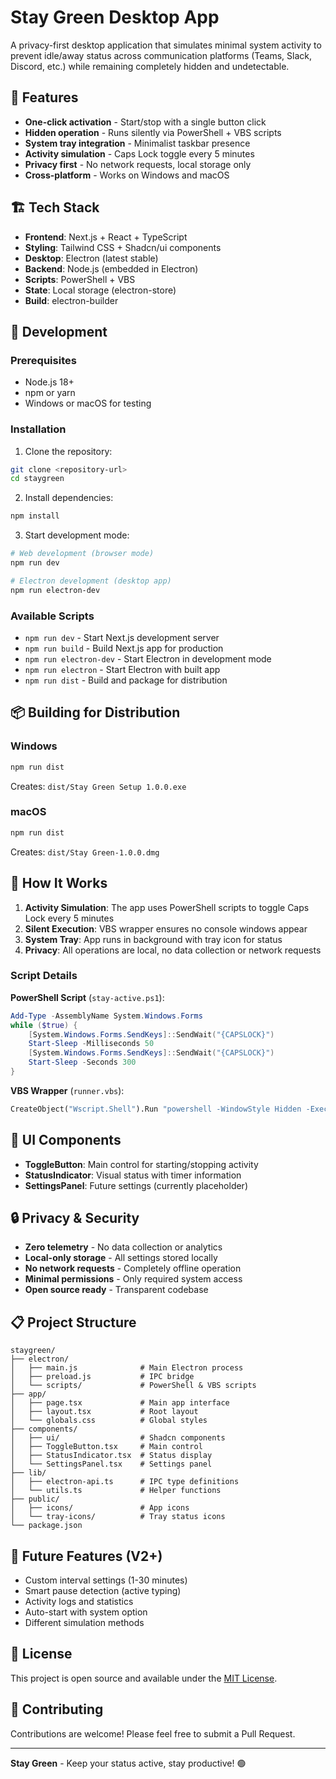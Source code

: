 # Stay Green Desktop App

A privacy-first desktop application that simulates minimal system activity to prevent idle/away status across communication platforms (Teams, Slack, Discord, etc.) while remaining completely hidden and undetectable.

## 🎯 Features

- **One-click activation** - Start/stop with a single button click
- **Hidden operation** - Runs silently via PowerShell + VBS scripts
- **System tray integration** - Minimalist taskbar presence
- **Activity simulation** - Caps Lock toggle every 5 minutes
- **Privacy first** - No network requests, local storage only
- **Cross-platform** - Works on Windows and macOS

## 🏗️ Tech Stack

- **Frontend**: Next.js + React + TypeScript
- **Styling**: Tailwind CSS + Shadcn/ui components
- **Desktop**: Electron (latest stable)
- **Backend**: Node.js (embedded in Electron)
- **Scripts**: PowerShell + VBS
- **State**: Local storage (electron-store)
- **Build**: electron-builder

## 🚀 Development

### Prerequisites

- Node.js 18+
- npm or yarn
- Windows or macOS for testing

### Installation

1. Clone the repository:

```bash
git clone <repository-url>
cd staygreen
```

2. Install dependencies:

```bash
npm install
```

3. Start development mode:

```bash
# Web development (browser mode)
npm run dev

# Electron development (desktop app)
npm run electron-dev
```

### Available Scripts

- `npm run dev` - Start Next.js development server
- `npm run build` - Build Next.js app for production
- `npm run electron-dev` - Start Electron in development mode
- `npm run electron` - Start Electron with built app
- `npm run dist` - Build and package for distribution

## 📦 Building for Distribution

### Windows

```bash
npm run dist
```

Creates: `dist/Stay Green Setup 1.0.0.exe`

### macOS

```bash
npm run dist
```

Creates: `dist/Stay Green-1.0.0.dmg`

## 🔧 How It Works

1. **Activity Simulation**: The app uses PowerShell scripts to toggle Caps Lock every 5 minutes
2. **Silent Execution**: VBS wrapper ensures no console windows appear
3. **System Tray**: App runs in background with tray icon for status
4. **Privacy**: All operations are local, no data collection or network requests

### Script Details

**PowerShell Script** (`stay-active.ps1`):

```powershell
Add-Type -AssemblyName System.Windows.Forms
while ($true) {
    [System.Windows.Forms.SendKeys]::SendWait("{CAPSLOCK}")
    Start-Sleep -Milliseconds 50
    [System.Windows.Forms.SendKeys]::SendWait("{CAPSLOCK}")
    Start-Sleep -Seconds 300
}
```

**VBS Wrapper** (`runner.vbs`):

```vb
CreateObject("Wscript.Shell").Run "powershell -WindowStyle Hidden -ExecutionPolicy Bypass -File stay-active.ps1", 0
```

## 🎨 UI Components

- **ToggleButton**: Main control for starting/stopping activity
- **StatusIndicator**: Visual status with timer information
- **SettingsPanel**: Future settings (currently placeholder)

## 🔒 Privacy & Security

- **Zero telemetry** - No data collection or analytics
- **Local-only storage** - All settings stored locally
- **No network requests** - Completely offline operation
- **Minimal permissions** - Only required system access
- **Open source ready** - Transparent codebase

## 📋 Project Structure

```
staygreen/
├── electron/
│   ├── main.js              # Main Electron process
│   ├── preload.js           # IPC bridge
│   └── scripts/             # PowerShell & VBS scripts
├── app/
│   ├── page.tsx             # Main app interface
│   ├── layout.tsx           # Root layout
│   └── globals.css          # Global styles
├── components/
│   ├── ui/                  # Shadcn components
│   ├── ToggleButton.tsx     # Main control
│   ├── StatusIndicator.tsx  # Status display
│   └── SettingsPanel.tsx    # Settings panel
├── lib/
│   ├── electron-api.ts      # IPC type definitions
│   └── utils.ts             # Helper functions
├── public/
│   ├── icons/               # App icons
│   └── tray-icons/          # Tray status icons
└── package.json
```

## 🚧 Future Features (V2+)

- Custom interval settings (1-30 minutes)
- Smart pause detection (active typing)
- Activity logs and statistics
- Auto-start with system option
- Different simulation methods

## 📄 License

This project is open source and available under the [MIT License](LICENSE).

## 🤝 Contributing

Contributions are welcome! Please feel free to submit a Pull Request.

---

**Stay Green** - Keep your status active, stay productive! 🟢
